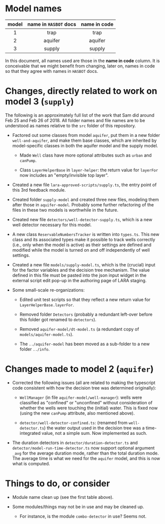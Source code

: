 # Model names

model  | name in `HASBOT` docs | name in code
 :-: | :--: | :--:
 1 | trap | trap
 2 | aquifer | aquifer
 3 | supply | supply

In this document, all names used are those in the **name in code** column.
It is conceivable that we might benefit from changing, later on, names in
code so that they agree with names in `HASBOT` docs.

# Changes, directly related to work on model 3 (`supply`)

The following is an approximately full list of the work that Sam did around
Feb 25 and Feb 26 of 2018.  All folder names and file names are to be
understood as names relative to the `src` folder of this repository.

* Factored out some classes from model `aquifer`, put them in a new folder
  `well-and-aquifer`, and make them base classes, which are inherited by
  model-specific classes in both the aquifer model and the supply model.

  * Made `Well` class have more optional attributes such as `urban` and
    `canPump`.

  * Class `LayerHelperBase` in `layer-helper`: the return value for
    `layerFor` now includes an "empty/invisible top layer".

* Created a new file `lara-approved-scripts/supply.ts`, the entry point of
  this 3rd feedback module.

* Created folder `supply-model` and created three new files, modeling them
  after those in `aquifer-model`.  Probably some further refactoring of the
  files in these two models is worthwhile in the future.

* Created new file  `detectors/well-detector-supply.ts`, which is a new well
  detector necessary for this model.

* A new class `ReservableNumbersTracker` is written into `types.ts`.  This
  new class and its associated types make it possible to track wells
  correctly (i.e., only when the model is active) as their settings are
  defined and modified while the model is turned on and off independently of
  well settings.

* Created a new file `models/supply-model.ts`, which is the (crucial) input
  for the factor variables and the decision tree mechanism.  The value
  defined in this file must be pasted into the json input widget in the
  external script edit pop-up in the authoring page of LARA staging.

* Some small-scale re-organizations:

  * Edited unit test scripts so that they reflect a new return value for
    `LayerHelperBase.layerFor`.

  * Removed folder `Detectors` (probably a redundant left-over before this
    folder got renamed to `detectors`).

  * Removed `aquifer-model/dt-model.ts` (a redundant copy of
    `models/aquifer-model.ts`).

  * The `../aquifer-model` has been moved as a sub-folder to a new folder
    `../info`.

# Changes made to model 2 (`aquifer`)

  * Corrected the following issues (all are related to making the typescript
    code consistent with how the decision tree was determined originally):

    * `WellManager` (in file `aquifer-model/well-manager`): wells were
      classified as "confined" or "unconfined" without consideration of
      whether the wells were touching the (initial) water.  This is fixed now
      (using the new `canPump` attribute, also mentioned above).

    * `detector/well-detector-confined.ts`: (renamed from `well-detector.ts`)
      the water output used in the decision tree was a time-integrated value,
      not a simple sum.  Now implemented as such.

  * The duration detectors in `detector/duration-detector.ts` and
    `detector/model-run-time-detector.ts` now support optional argument
    `_avg` for the average duration mode, rather than the total duration mode.
    The average time is what we need for the `aquifer` model, and this is
    now what is computed.

# Things to do, or consider

  * Module name clean up (see the first table above).

  * Some modules/things may not be in use and may be cleaned up.

    * For instance, is the module `combo-detector` in use?  Seems not.

